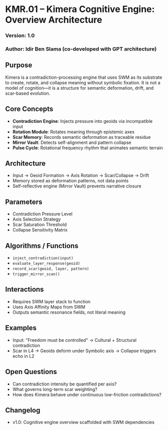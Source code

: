 # KMR.01 – Kimera Cognitive Engine: Overview Architecture
### Version: 1.0
### Author: Idir Ben Slama (co-developed with GPT architecture)

## Purpose
Kimera is a contradiction-processing engine that uses SWM as its substrate to create, rotate, and collapse meaning without symbolic fixation. It is not a model of cognition—it is a structure for semantic deformation, drift, and scar-based evolution.

## Core Concepts
- **Contradiction Engine**: Injects pressure into geoids via incompatible input
- **Rotation Module**: Rotates meaning through epistemic axes
- **Scar Memory**: Records semantic deformation as traceable residue
- **Mirror Vault**: Detects self-alignment and pattern collapse
- **Pulse Cycle**: Rotational frequency rhythm that animates semantic terrain

## Architecture
- Input → Geoid Formation → Axis Rotation → Scar/Collapse → Drift
- Memory stored as deformation patterns, not data points
- Self-reflective engine (Mirror Vault) prevents narrative closure

## Parameters
- Contradiction Pressure Level
- Axis Selection Strategy
- Scar Saturation Threshold
- Collapse Sensitivity Matrix

## Algorithms / Functions
- `inject_contradiction(input)`
- `evaluate_layer_response(geoid)`
- `record_scar(geoid, layer, pattern)`
- `trigger_mirror_scan()`

## Interactions
- Requires SWM layer stack to function
- Uses Axis Affinity Maps from SWM
- Outputs semantic resonance fields, not literal meaning

## Examples
- Input: "Freedom must be controlled" → Cultural + Structural contradiction
- Scar in L4 → Geoids deform under Symbolic axis → Collapse triggers echo in L2

## Open Questions
- Can contradiction intensity be quantified per axis?
- What governs long-term scar weighting?
- How does Kimera behave under continuous low-friction contradictions?

## Changelog
- v1.0: Cognitive engine overview scaffolded with SWM dependencies
